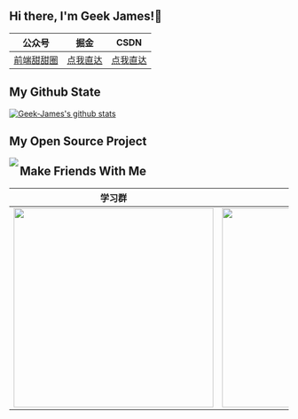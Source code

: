 ## Hi there, I'm Geek James!👋

|  公众号   | 掘金  |CSDN |
|  ----  | ----  | --- |
| [前端甜甜圈]() | [点我直达](https://juejin.im/user/5c4ebc72e51d4511dc7306ce/posts)|[点我直达](https://blog.csdn.net/zc639143029)|

## My Github State
[![Geek-James's github stats](https://github-readme-stats.vercel.app/api?username=geek-james&show_icons=true&title_color=fff&icon_color=79ff97&text_color=9f9f9f&bg_color=151515)](https://github.com/anuraghazra/github-readme-stats)

## My Open Source Project
<a href="https://github.com/Geek-James/ddBuy">
  <img align="left" src="https://github-readme-stats.anuraghazra1.vercel.app/api/pin/?username=geek-james&repo=ddbuy&show_icons=true&title_color=fff&icon_color=79ff97&text_color=9f9f9f&bg_color=151515" />
</a>

## Make Friends With Me

| 学习群                                                                                                | 个人公众号
| ----------------------------------------------------------------------------------------------------- | --|
| <img width="360px" src="http://518taole.7-orange.cn/hitron/me.gif"/> |<img width="360px" src="http://518taole.7-orange.cn/hitron/gz.png">
